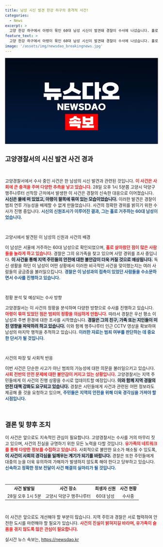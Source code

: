 ```yaml
---
title: 남성 시신 발견 한강 하구의 충격적 사건!
categories:
  - News
excerpt: >
  고양 한강 하구에서 아령이 묶인 60대 남성 시신이 발견돼 경찰이 수사에 나섰습니다. 홀로 살던 그의 죽음 뒤에 숨겨진 진실은 무엇일까요? 클릭해 확인해보세요!
feature_text: >
  고양 한강 하구에서 아령이 묶인 60대 남성 시신이 발견돼 경찰이 수사에 나섰습니다. 홀로 살던 그의 죽음 뒤에 숨겨진 진실은 무엇일까요? 클릭해 확인해보세요!
image: '/assets/img/newsdao_breakingnews.jpg'
---
```


<p><img src="/assets/img/newsdao_breakingnews.jpg" alt="cryptoinkorea 속보" /></p>

<h2 data-ke-size="size26">고양경찰서의 시신 발견 사건 경과</h2>

<p data-ke-size="size16">&nbsp;</p>

<p>고양경찰서에서 수사 중인 사건은 한 남성의 시신 발견과 관련된 것입니다. <b><span style="color: #ee2323;">이 사건은 사회에 큰 충격을 주며 다양한 추측을 낳고 있습니다.</span></b> 28일 오후 1시 5분쯤 고양시 덕양구 행주나루터 선착장 근처에서 발생한 이 사건은 경찰의 신속한 대응으로 이어졌습니다. <b><span style="background-color: #21538527;">시신은 물에 떠 있었고, 아령이 팔목에 묶여 있는 모습이었습니다.</span></b> 이러한 발견은 경찰이 범죄 연루 가능성을 배제할 수 없게 만들었습니다. 사건의 정확한 경위를 밝히기 위한 수사가 진행 중입니다. <b><span style="color: #1a5490;">시신의 신원조사가 이루어진 결과, 그는 홀로 거주하는 60대 남성이었습니다.</span></b> </p>

<p data-ke-size="size16">&nbsp;</p>

<p>고양시에서 발견된 이 남성의 신원과 사건의 배경</p>

<p>이 남성은 서울에 거주하는 60대 남성으로 확인되었으며, <b><span style="color: #ee2323;">홀로 살아왔던 점이 많은 사람들을 놀라게 하고 있습니다.</span></b> 경찰은 그의 유가족을 찾고 있으며 사망 경위를 조사 중입니다. <b><span style="background-color: #21538527;">이 사건을 통해 지역 주민들의 안전에 대한 불안감이 더욱 커질 것으로 예상됩니다.</span></b> 독신 생활을 하던 이 남성이 어떤 상황에서 이러한 비극적인 사건을 맞이했는지는 여러 사람들의 궁금증을 불러일으킵니다. <b><span style="color: #1a5490;">경찰은 이 남성과의 접촉이 있었던 사람들을 수소문하면서 수사를 진행하고 있습니다.</span></b> </p>

<p data-ke-size="size16">&nbsp;</p>

<p>정황 분석 및 예상되는 수사 방향</p>

<p>고양경찰서는 이 사건의 정황을 분석하며 다양한 방향으로 수사를 진행하고 있습니다. <b><span style="color: #ee2323;">아령이 묶여 있었던 점은 범죄의 정황을 의심하게 만듭니다.</span></b> 따라서 경찰은 우선 평소 이 남성과 주변 환경에 대한 조사를 시작했습니다. <b><span style="background-color: #21538527;">경찰은 그의 친구, 가족 또는 지인들이 미친 영향을 파악하려 하고 있습니다.</span></b> 이와 함께 행주나루터 인근 CCTV 영상을 확보하여 남성의 마지막 행적을 추적하고 있습니다. <b><span style="color: #1a5490;">이러한 자료는 범죄 여부를 판단하는 데 중요한 단서가 될 것입니다.</span></b> </p>

<p data-ke-size="size16">&nbsp;</p>

<p>사건의 파장 및 사회적 반응</p>

<p>이번 사건은 단순한 사고가 아닌 범죄의 가능성에 대한 의문을 불러일으키고 있습니다. <b><span style="color: #ee2323;">사회 전반의 안전 문제에 대한 불안감이 커지고 있는 상황입니다.</span></b> 고양경찰서는 지역 주민들에게 이 사건의 진행 상황을 수시로 업데이트할 예정입니다. <b><span style="background-color: #21538527;">이와 함께 지역 경찰의 안전 대책 강화도 요구되고 있습니다.</span></b> 경찰은 시민들에게 사건과 관련된 어떤 정보라도 제공해 줄 것을 요청하고 있으며, <b><span style="color: #1a5490;">주민들은 지역의 안전을 위해 더욱 경각심을 가져야 할 시점입니다.</span></b> </p>

<p data-ke-size="size16">&nbsp;</p>

<h2 data-ke-size="size26">결론 및 향후 조치</h2>

<p>이 사건은 앞으로도 지속적인 관심이 필요합니다. 고양경찰서는 수사를 거의 마무리 짓고 있으며, 사건의 진실을 규명하기 위한 모든 노력을 다할 것입니다. <b><span style="color: #ee2323;">유가족의 네트워크를 통해 다양한 정보를 수집하고 있습니다.</span></b> 사회적으로 불안한 요소가 해소될 수 있도록, <b><span style="background-color: #21538527;">이 사건이 사회의 경각심을 일깨우는 계기가 되기를 바랍니다.</span></b> 경찰은 또한 주민들에게 대중의 눈을 더욱 유의하여 가해자가 발생하지 않도록 해야 한다고 당부하고 있습니다. <b><span style="color: #1a5490;">신속하고 정확한 정보 전달이 사건 해결의 실마리가 될 것입니다.</span></b> </p>

<p data-ke-size="size16">&nbsp;</p>

<table style="width: 100%; border-collapse: collapse;">
    <tr>
        <td style="text-align: center; height: 17px;"><b>사건 발발일</b></td>
        <td style="text-align: center; height: 17px;"><b>사건 장소</b></td>
        <td style="text-align: center; height: 17px;"><b>희생자 신원</b></td>
        <td style="text-align: center; height: 17px;"><b>사건 현황</b></td>
    </tr>
    <tr>
        <td style="text-align: center; height: 17px;">28일 오후 1시 5분</td>
        <td style="text-align: center; height: 17px;">고양시 덕양구 행주나루터</td>
        <td style="text-align: center; height: 17px;">60대 남성</td>
        <td style="text-align: center; height: 17px;">수사중</td>
    </tr>
</table>

<p data-ke-size="size16">&nbsp;</p>

<p>이 사건은 앞으로도 개선해야 할 부분이 많습니다. 지역 주민과 경찰은 서로 협력하여 안전한 도시를 마련해야 할 필요가 있습니다. <b><span style="color: #ee2323;">사건의 진실이 밝혀지길 바라며, 유가족이 슬픔을 겪지 않도록 많은 관심이 필요합니다.</span></b></p>
실시간 뉴스 속보는, <a href="https://newsdao.kr" rel="dofollow">https://newsdao.kr</a>


